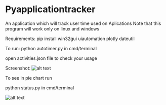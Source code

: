 # Pyapplicationtracker

An application which will track user time used on Aplications 
Note that this program will work only on linux and windows 

Requirements: pip install win32gui uiautomation plotly dateutil

To run: python autotimer.py in cmd/terminal

open activities.json file to check your usage 

Screenshot:
![alt text](https://raw.githubusercontent.com/manojpawarsj12/Pyapplicationtracker/master/Screenshot%20(21).png)

To see in pie chart run

python status.py in cmd/terminal


![alt text](https://raw.githubusercontent.com/manojpawarsj12/Pyapplicationtracker/master/Screenshot%20(26).png)
